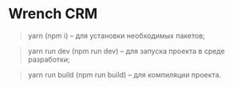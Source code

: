 # Wrench CRM

> yarn (npm i) – для установки необходимых пакетов;

> yarn run dev (npm run dev) – для запуска проекта в среде разработки;

> yarn run build (npm run build) – для компиляции проекта.

